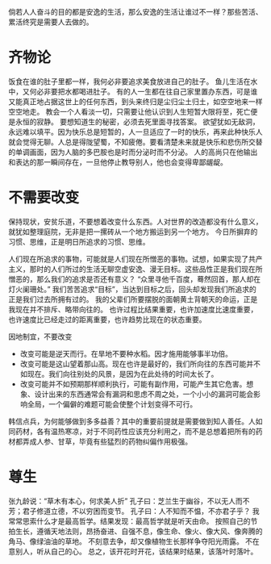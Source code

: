 
倘若人人奋斗的目的都是安逸的生活，那么安逸的生活让谁过不一样？那些苦活、累活终究是需要人去做的。


# 齐物论
饭食在谁的肚子里都一样，我何必非要追求美食放进自己的肚子。
鱼儿生活在水中，又何必非要把水都喝进肚子。
有的人一生都在往自己家里置办东西，可是谁又能真正地占据这世上的任何东西，到头来终归是尘归尘土归土，如空空地来一样空空地走。
教会一个人看淡一切，只需要让他认识到人生短暂大限将至，死亡便是永恒的寂静。
要想知道生的秘密，必须去死里面寻找答案。
欲望犹如无敌洞，永远难以填平。因为快乐总是短暂的，人一旦适应了一时的快乐，再来此种快乐人就会觉得无聊。人总是得陇望蜀，不知疲倦。要看清楚未来就是快乐和悲伤所交替的单调画面，因为人脑的多巴胺也是时而分泌时而不分泌。
人的高尚只在他输出和表达的那一瞬间存在，一旦他停止教导别人，他也会变得卑鄙龌龊。


# 不需要改变
保持现状，安贫乐道，不要想着改变什么东西。人对世界的改造都没有什么意义，就犹如整理庭院，无非是把一摞砖从一个地方搬运到另一个地方。
今日所摒弃的习惯、思维，正是明日所追求的习惯、思维。


人们现在所追求的事物，可能就是人们现在所憎恶的事物。试想，如果实现了共产主义，那时的人们所过的生活无聊空虚安逸、漫无目标。这些品性正是我们现在所憎恶的，那么我们的追求是否还有意义？
“众里寻他千百度，蓦然回首，那人却在灯火阑珊处。”
我们苦苦追求“目标”，当达到目标之后，回头却发现我们所追求的正是我们过去所拥有过的。
我的父辈们所要摆脱的面朝黄土背朝天的命运，正是我现在并不排斥、略带向往的。
也许过程比结果重要，也许加速度比速度重要，也许速度比已经走过的距离重要，也许趋势比现在的状态重要。

因地制宜，不要改变
* 改变可能是逆天而行。在旱地不要种水稻。因才施用能够事半功倍。
* 改变可能是这山望着那山高。现在也许是最好的，我们所向往的东西可能并不如现在。我们向往别处的风景，是因为在此处待的时间太长了。
* 改变可能并不如预期那样顺利执行，可能有副作用，可能产生其它危害。想象、设计出来的东西通常会有漏洞和思虑不周之处，一个小小的漏洞可能会影响全局，一个偏僻的难题可能会使整个计划变得不可行。

韩信点兵，为何能够做到多多益善？其中的重要前提就是需要做到知人善任。人如同药材，各有温热寒凉，对于不同药性应该充分利用之，而不是总想着把所有的药材都弄成人参、甘草，毕竟有些猛烈的药物纠偏作用极强。

# 尊生
张九龄说：“草木有本心，何求美人折”
孔子曰：芝兰生于幽谷，不以无人而不芳；君子修道立德，不以穷困而变节。
孔子曰：人不知而不愠，不亦君子乎？
我常常思索什么才是最高哲学。结果发现：最高哲学就是听天由命。
按照自己的节拍生长，遵循天地法则，昂扬奋进、自强不息，像生命、像火、像大风、像奔腾的角马、像绿油油的草地。
不刻意去争，却又像植物生长那样争夺阳光雨露。
不在意别人，听从自己的心。
总之，该开花时开花，该结果时结果，该落叶时落叶。
